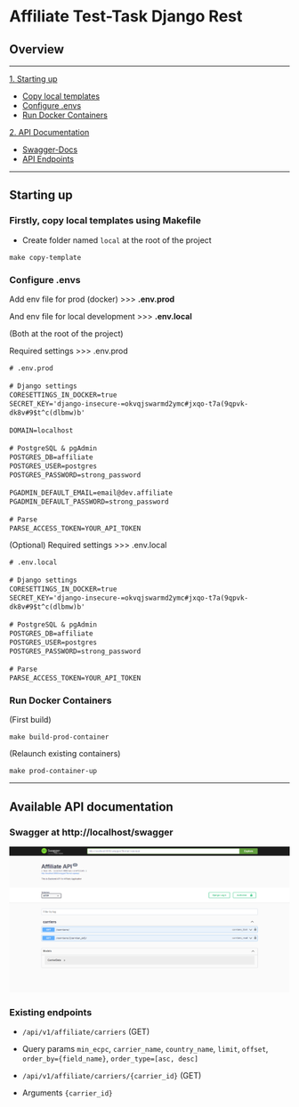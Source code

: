 # Affiliate Test-Task Django Rest

## Overview

---------------------------------
[1. Starting up](#starting-up)
- [Copy local templates](#firstly-copy-local-templates-using-makefile)
- [Configure .envs](#configure-envs)
- [Run Docker Containers](#run-docker-containers)

[2. API Documentation](#available-api-documentation)
- [Swagger-Docs](#swagger-at-httplocalhostswagger)
- [API Endpoints](#existing-endpoints)
---------------------------------

## Starting up

### Firstly, copy local templates using Makefile

- Create folder named `local` at the root of the project

```shell
make copy-template
```

### Configure .envs

Add env file for prod (docker) >>> **.env.prod**

And env file for local development >>> **.env.local**

(Both at the root of the project)

Required settings >>> .env.prod

```.env
# .env.prod

# Django settings
CORESETTINGS_IN_DOCKER=true
SECRET_KEY='django-insecure-=okvqjswarmd2ymc#jxqo-t7a(9qpvk-dk8v#9$t^c(dlbmw)b'

DOMAIN=localhost

# PostgreSQL & pgAdmin
POSTGRES_DB=affiliate
POSTGRES_USER=postgres
POSTGRES_PASSWORD=strong_password

PGADMIN_DEFAULT_EMAIL=email@dev.affiliate
PGADMIN_DEFAULT_PASSWORD=strong_password

# Parse
PARSE_ACCESS_TOKEN=YOUR_API_TOKEN
```

(Optional)
Required settings >>> .env.local

```.env
# .env.local

# Django settings
CORESETTINGS_IN_DOCKER=true
SECRET_KEY='django-insecure-=okvqjswarmd2ymc#jxqo-t7a(9qpvk-dk8v#9$t^c(dlbmw)b'

# PostgreSQL & pgAdmin
POSTGRES_DB=affiliate
POSTGRES_USER=postgres
POSTGRES_PASSWORD=strong_password

# Parse
PARSE_ACCESS_TOKEN=YOUR_API_TOKEN
```

### Run Docker Containers

(First build)

```shell
make build-prod-container
```

(Relaunch existing containers)

```shell
make prod-container-up
```
---------------------------------
## Available API documentation

### Swagger at http://localhost/swagger

![img.png](resource/img.png)

### Existing endpoints

- `/api/v1/affiliate/carriers` (GET)
- Query params
`min_ecpc`, `carrier_name`, `country_name`, `limit`, `offset`, `order_by={field_name}`, `order_type=[asc, desc]`


- `/api/v1/affiliate/carriers/{carrier_id}` (GET)
- Arguments `{carrier_id}`
